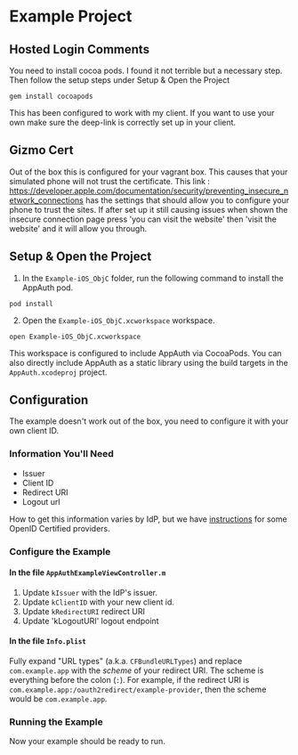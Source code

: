# Example Project

## Hosted Login Comments

You need to install cocoa pods. I found it not terrible but a necessary step. Then follow the setup steps under Setup & Open the Project
```
gem install cocoapods
```

This has been configured to work with my client. If you want to use your own make sure the deep-link is correctly set up in your client.


## Gizmo Cert

Out of the box this is configured for your vagrant box. This causes that your simulated phone will not trust the certificate.
This link : https://developer.apple.com/documentation/security/preventing_insecure_network_connections has the settings that should allow you to configure
your phone to trust the sites. If after set up it still causing issues when shown the insecure connection page press 'you can visit the website' then 'visit the website' and it will allow you through.

## Setup & Open the Project

1. In the `Example-iOS_ObjC` folder, run the following command to install the
AppAuth pod.

```
pod install
```

2. Open the `Example-iOS_ObjC.xcworkspace` workspace.

```
open Example-iOS_ObjC.xcworkspace
```

This workspace is configured to include AppAuth via CocoaPods. You can also
directly include AppAuth as a static library using the build targets in the
`AppAuth.xcodeproj` project.

## Configuration

The example doesn't work out of the box, you need to configure it with your own
client ID.

### Information You'll Need

* Issuer
* Client ID
* Redirect URI
* Logout url

How to get this information varies by IdP, but we have
[instructions](../README.md#openid-certified-providers) for some OpenID
Certified providers.

### Configure the Example

#### In the file `AppAuthExampleViewController.m` 

1. Update `kIssuer` with the IdP's issuer.
2. Update `kClientID` with your new client id.
3. Update `kRedirectURI` redirect URI
4. Update 'kLogoutURI' logout endpoint

#### In the file `Info.plist`

Fully expand "URL types" (a.k.a. `CFBundleURLTypes`) and replace
`com.example.app` with the *scheme* of your redirect URI. 
The scheme is everything before the colon (`:`).  For example, if the redirect
URI is `com.example.app:/oauth2redirect/example-provider`, then the scheme
would be `com.example.app`.

### Running the Example

Now your example should be ready to run.

